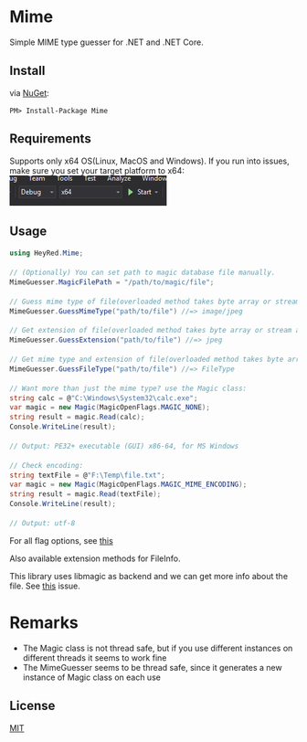 # Mime
Simple MIME type guesser for .NET and .NET Core.

## Install
via [NuGet](https://www.nuget.org/packages/Mime):
```
PM> Install-Package Mime
```

## Requirements
Supports only x64 OS(Linux, MacOS and Windows).
If you run into issues, make sure you set your target platform to x64:
![x64.png](/x64.png)

## Usage
```C#
using HeyRed.Mime;

// (Optionally) You can set path to magic database file manually.
MimeGuesser.MagicFilePath = "/path/to/magic/file";

// Guess mime type of file(overloaded method takes byte array or stream as arg.)
MimeGuesser.GuessMimeType("path/to/file") //=> image/jpeg

// Get extension of file(overloaded method takes byte array or stream as arg.)
MimeGuesser.GuessExtension("path/to/file") //=> jpeg

// Get mime type and extension of file(overloaded method takes byte array or stream as arg.)
MimeGuesser.GuessFileType("path/to/file") //=> FileType

// Want more than just the mime type? use the Magic class:
string calc = @"C:\Windows\System32\calc.exe";
var magic = new Magic(MagicOpenFlags.MAGIC_NONE);
string result = magic.Read(calc);
Console.WriteLine(result);

// Output: PE32+ executable (GUI) x86-64, for MS Windows

// Check encoding:
string textFile = @"F:\Temp\file.txt";
var magic = new Magic(MagicOpenFlags.MAGIC_MIME_ENCODING);
string result = magic.Read(textFile);
Console.WriteLine(result);

// Output: utf-8
```
For all flag options, see [this](src/Mime/MagicOpenFlags.cs)

Also available extension methods for FileInfo.

This library uses libmagic as backend and we can get more info about the file. See [this](https://github.com/hey-red/Mime/issues/16#issuecomment-306721390) issue.

# Remarks
- The Magic class is not thread safe, but if you use different instances on different threads it seems to work fine
- The MimeGuesser seems to be thread safe, since it generates a new instance of Magic class on each use 

## License
[MIT](LICENSE)
